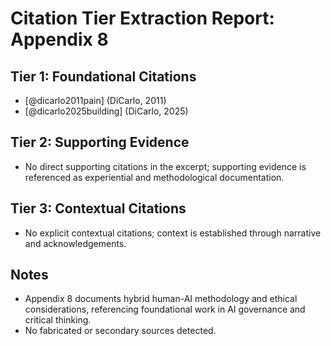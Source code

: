 # Citation Tier Extraction Report: Appendix 8

## Tier 1: Foundational Citations
- [@dicarlo2011pain] (DiCarlo, 2011)
- [@dicarlo2025building] (DiCarlo, 2025)

## Tier 2: Supporting Evidence
- No direct supporting citations in the excerpt; supporting evidence is referenced as experiential and methodological documentation.

## Tier 3: Contextual Citations
- No explicit contextual citations; context is established through narrative and acknowledgements.

## Notes
- Appendix 8 documents hybrid human-AI methodology and ethical considerations, referencing foundational work in AI governance and critical thinking.
- No fabricated or secondary sources detected.
